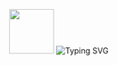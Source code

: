 <div align="center">
  <img src="https://s2.loli.net/2025/02/21/KFh9pSTxQWcDJwO.png" height="80">
  <img src="https://readme-typing-svg.herokuapp.com?font=Fira+Code&pause=1000&color=2EA2F7¢er=true&vCenter=true&width=435&lines=YOU+FOCUS+YOUR+WALK" alt="Typing SVG"/>
</div>
 
<!-- # Introduction
YOU FOCUS YOUR WALK is a pedestrian cell phone usage detection system. Once deployed on the streets, it detects the postures and the hand images of pedestrians to determine whether they are using a cell phone. The face of those who are using the cell phone will be announced. -->